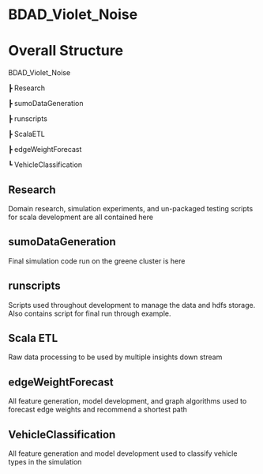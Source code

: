 # BDAD_Violet_Noise
# Overall Structure


BDAD_Violet_Noise

 ┣ Research
 
 ┣ sumoDataGeneration
 
 ┣ runscripts
 
 ┣ ScalaETL
 
 ┣ edgeWeightForecast
 
 ┗ VehicleClassification

 ## Research

 Domain research, simulation experiments, and un-packaged testing scripts for scala development are all contained here

 ## sumoDataGeneration

 Final simulation code run on the greene cluster is here

 ## runscripts

 Scripts used throughout development to manage the data and hdfs storage.  Also contains script for final run through example.

 ## Scala ETL

 Raw data processing to be used by multiple insights down stream

 ## edgeWeightForecast

 All feature generation, model development, and graph algorithms used to forecast edge weights and recommend a shortest path

 ## VehicleClassification

 All feature generation and model development used to classify vehicle types in the simulation
